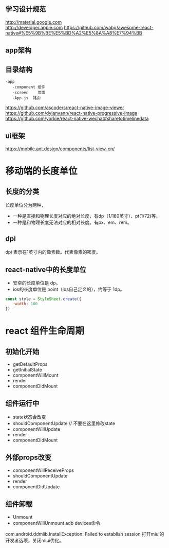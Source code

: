 ## 学习设计规范  
http://material.google.com    
http://developer.apple.com 
https://github.com/wabg/awesome-react-native#%E5%9B%BE%E5%BD%A2%E5%8A%A8%E7%94%BB
## app架构

## 目录结构

```markup
-app
   -component 组件
   -screen    页面
   -App.js  路由

```
https://github.com/ascoders/react-native-image-viewer
https://github.com/dylanvann/react-native-progressive-image
https://github.com/yorkie/react-native-wechat#sharetotimelinedata


## ui框架

https://mobile.ant.design/components/list-view-cn/


# 移动端的长度单位

## 长度的分类

长度单位分为两种，
- 一种是直接和物理长度对应的绝对长度，有dp（1/160英寸）、pt(1/72)等。
- 一种是和物理长度无法对应的相对长度。有px、em、rem。

## dpi

dpi 表示在1英寸内的像素数。代表像素的密度。

## react-native中的长度单位

- 安卓的长度单位是 dp。
- ios的长度单位是 point（ios自己定义的），约等于 1dp。

```javascript
const style = StyleSheet.create({
	width: 100
})
```

# react 组件生命周期

## 初始化开始

- getDefaultProps
- getInitialState
- componentWillMount
- render
- componentDidMount

## 组件运行中

- state状态会改变
- shouldComponentUpdate  // 不要在这里修改state
- componentWillUpdate
- render
- componentDidMount

## 外部props改变

- componentWillReceiveProps
- shouldComponentUpdate
- render
- componentDidUpdate

## 组件卸载

- Unmount
- componentWillUnmount
adb devices命令

com.android.ddmlib.InstallException: Failed to establish session
打开miui的开发者选项，关闭miui优化。